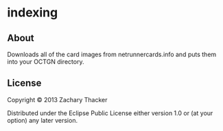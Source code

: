 # indexing

## About

Downloads all of the card images from netrunnercards.info and puts them into your OCTGN directory.

## License

Copyright © 2013 Zachary Thacker

Distributed under the Eclipse Public License either version 1.0 or (at
your option) any later version.

